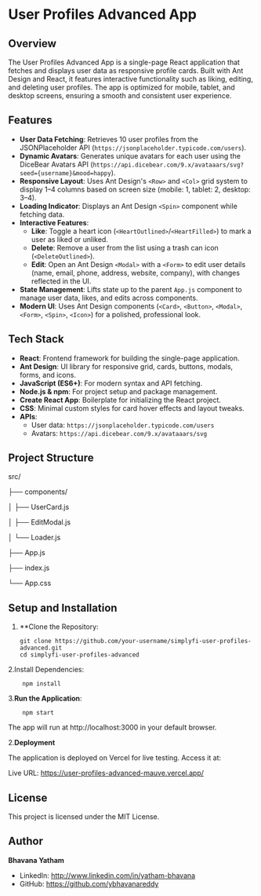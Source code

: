 # User Profiles Advanced App


## Overview
The User Profiles Advanced App is a single-page React application that fetches and displays user data as responsive profile cards. Built with Ant Design and React, it features interactive functionality such as liking, editing, and deleting user profiles. The app is optimized for mobile, tablet, and desktop screens, ensuring a smooth and consistent user experience.

## Features
- **User Data Fetching**: Retrieves 10 user profiles from the JSONPlaceholder API (`https://jsonplaceholder.typicode.com/users`).
- **Dynamic Avatars**: Generates unique avatars for each user using the DiceBear Avatars API (`https://api.dicebear.com/9.x/avataaars/svg?seed={username}&mood=happy`).
- **Responsive Layout**: Uses Ant Design's `<Row>` and `<Col>` grid system to display 1–4 columns based on screen size (mobile: 1, tablet: 2, desktop: 3–4).
- **Loading Indicator**: Displays an Ant Design `<Spin>` component while fetching data.
- **Interactive Features**:
  - **Like**: Toggle a heart icon (`<HeartOutlined>`/`<HeartFilled>`) to mark a user as liked or unliked.
  - **Delete**: Remove a user from the list using a trash can icon (`<DeleteOutlined>`).
  - **Edit**: Open an Ant Design `<Modal>` with a `<Form>` to edit user details (name, email, phone, address, website, company), with changes reflected in the UI.
- **State Management**: Lifts state up to the parent `App.js` component to manage user data, likes, and edits across components.
- **Modern UI**: Uses Ant Design components (`<Card>`, `<Button>`, `<Modal>`, `<Form>`, `<Spin>`, `<Icon>`) for a polished, professional look.

## Tech Stack
- **React**: Frontend framework for building the single-page application.
- **Ant Design**: UI library for responsive grid, cards, buttons, modals, forms, and icons.
- **JavaScript (ES6+)**: For modern syntax and API fetching.
- **Node.js & npm**: For project setup and package management.
- **Create React App**: Boilerplate for initializing the React project.
- **CSS**: Minimal custom styles for card hover effects and layout tweaks.
- **APIs**:
  - User data: `https://jsonplaceholder.typicode.com/users`
  - Avatars: `https://api.dicebear.com/9.x/avataaars/svg`

## Project Structure

src/

├── components/

│   ├── UserCard.js

│   ├── EditModal.js

│   └── Loader.js

├── App.js

├── index.js

└── App.css


## Setup and Installation
1. **Clone the Repository:
   ```
   git clone https://github.com/your-username/simplyfi-user-profiles-advanced.git
   cd simplyfi-user-profiles-advanced

2.Install Dependencies:
```
    npm install
```
3.**Run the Application**:
```
    npm start
```
The app will run at http://localhost:3000 in your default browser.

2.**Deployment**

The application is deployed on Vercel for live testing. Access it at:

Live URL: https://user-profiles-advanced-mauve.vercel.app/

## License 
This project is licensed under the MIT License. 

## Author  
**Bhavana Yatham**  
 
- LinkedIn: http://www.linkedin.com/in/yatham-bhavana  
- GitHub: https://github.com/ybhavanareddy

